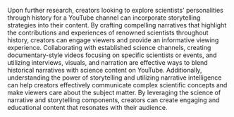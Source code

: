 Upon further research, creators looking to explore scientists' personalities through history for a YouTube channel can incorporate storytelling strategies into their content. By crafting compelling narratives that highlight the contributions and experiences of renowned scientists throughout history, creators can engage viewers and provide an informative viewing experience. Collaborating with established science channels, creating documentary-style videos focusing on specific scientists or events, and utilizing interviews, visuals, and narration are effective ways to blend historical narratives with science content on YouTube. Additionally, understanding the power of storytelling and utilizing narrative intelligence can help creators effectively communicate complex scientific concepts and make viewers care about the subject matter. By leveraging the science of narrative and storytelling components, creators can create engaging and educational content that resonates with their audience.